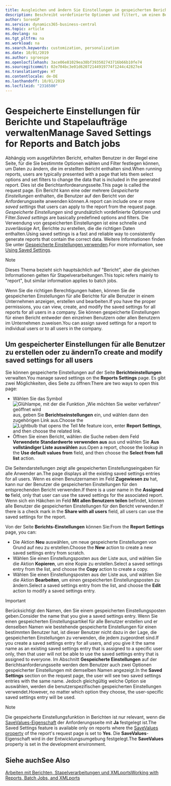 ```yaml
---
title: Ausgleichen und ändern Sie Einstellungen in gespeicherten Berichten | Microsoft Docs
description: Beschreibt vordefinierte Optionen und filtert, um einen Bericht anzupassen und die richtigen Daten zu generieren.
author: SorenGP
ms.service: dynamics365-business-central
ms.topic: article
ms.devlang: na
ms.tgt_pltfrm: na
ms.workload: na
ms.search.keywords: customization, personalization
ms.date: 10/01/2019
ms.author: sgroespe
ms.openlocfilehash: 3ace06e81029ea38bf393502743716b66b10fe74
ms.sourcegitcommit: 02e704bc3e01d62072144919774f1244c42827e4
ms.translationtype: HT
ms.contentlocale: de-DE
ms.lasthandoff: 10/01/2019
ms.locfileid: "2316500"
---
```

# <a name="manage-saved-settings-for-reports-and-batch-jobs"></a><span data-ttu-id="a65f7-103">Gespeicherte Einstellungen für Berichte und Stapelaufträge verwalten</span><span class="sxs-lookup"><span data-stu-id="a65f7-103">Manage Saved Settings for Reports and Batch jobs</span></span>
<span data-ttu-id="a65f7-104">Abhängig vom ausgeführten Bericht, erhalten Benutzer in der Regel eine Seite, für die Sie bestimmte Optionen wählen und Filter festlegen können, um Daten zu ändern, die im erstellten Bericht enthalten sind.</span><span class="sxs-lookup"><span data-stu-id="a65f7-104">When running reports, users are typically presented with a page that lets them select options and set filters to change the data that is included in the generated report.</span></span> <span data-ttu-id="a65f7-105">Dies ist die Berichtanfordearungsseite.</span><span class="sxs-lookup"><span data-stu-id="a65f7-105">This page is called the request page.</span></span> <span data-ttu-id="a65f7-106">Ein Bericht kann eine oder mehrere *Gespeicherte Einstellungen* enthalten, die Benutzer auf den Bericht von der Anforderungsseite anwenden können.</span><span class="sxs-lookup"><span data-stu-id="a65f7-106">A report can include one or more *saved settings* that users can apply to the report from the request page.</span></span> <span data-ttu-id="a65f7-107">*Gespeicherte Einstellungen* sind grundsätzlich vordefinierte Optionen und Filter.</span><span class="sxs-lookup"><span data-stu-id="a65f7-107">*Saved settings* are basically predefined options and filters.</span></span> <span data-ttu-id="a65f7-108">Die Verwendung von gespeicherten Einstellungen ist eine schnelle und zuverlässige Art, Berichte zu erstellen, die die richtigen Daten enthalten.</span><span class="sxs-lookup"><span data-stu-id="a65f7-108">Using saved settings is a fast and reliable way to consistently generate reports that contain the correct data.</span></span> <span data-ttu-id="a65f7-109">Weitere Informationen finden Sie unter [Gespeicherte Einstellungen verwenden](ui-work-report.md#SavedSettings).</span><span class="sxs-lookup"><span data-stu-id="a65f7-109">For more information, see [Using Saved Settings](ui-work-report.md#SavedSettings).</span></span>

> [!NOTE]
> <span data-ttu-id="a65f7-110">Dieses Thema bezieht sich hauptsächlich auf "Bericht", aber die gleichen Informationen gelten für Stapelverarbeitungen.</span><span class="sxs-lookup"><span data-stu-id="a65f7-110">This topic refers mainly to "report", but similar information applies to batch jobs.</span></span>

<span data-ttu-id="a65f7-111">Wenn Sie die richtigen Berechtigungen haben, können Sie die gespeicherten Einstellungen für alle Berichte für alle Benutzer in einem Unternehmen anzeigen, erstellen und bearbeiten.</span><span class="sxs-lookup"><span data-stu-id="a65f7-111">If you have the proper permissions, you can view, create, and modify the saved settings for all reports for all users in a company.</span></span> <span data-ttu-id="a65f7-112">Sie können gespeicherte Einstellungen für einen Bericht entweder den einzelnen Benutzern oder allen Benutzern im Unternehmen zuweisen.</span><span class="sxs-lookup"><span data-stu-id="a65f7-112">You can assign saved settings for a report to individual users or to all users in the company.</span></span>

<!--
## Apply saved settings to a report
1. Open the report.

   The request page appears.    
2. In the **Saved Settings** section of the page, set the **Name** field  to the saved settings that you want to use.

   The **Saved Settings** section only appears if the report has been run before or if there are existing saved settings entries. The saved settings entry called **Last used options and filters** is always available. These settings are the option and filter values that were used the last time you ran the report.

-->

## <a name="to-create-and-modify-saved-settings-for-all-users"></a><span data-ttu-id="a65f7-113">Um gespeicherter Einstellungen für alle Benutzer zu erstellen oder zu ändern</span><span class="sxs-lookup"><span data-stu-id="a65f7-113">To create and modify saved settings for all users</span></span>
<span data-ttu-id="a65f7-114">Sie können gespeicherte Einstellungen auf der Seite **Berichteinstellungen** verwalten.</span><span class="sxs-lookup"><span data-stu-id="a65f7-114">You manage saved settings on the **Reports Settings** page.</span></span> <span data-ttu-id="a65f7-115">Es gibt zwei Möglichkeiten, dies Seite zu öffnen:</span><span class="sxs-lookup"><span data-stu-id="a65f7-115">There are two ways to open this page:</span></span>
-   <span data-ttu-id="a65f7-116">Wählen Sie das Symbol ![Glühlampe, mit der die Funktion „Wie möchten Sie weiter verfahren“ geöffnet wird](media/ui-search/search_small.png "Wie möchten Sie weiter verfahren?") aus, geben Sie **Berichtseinstellungen** ein, und wählen dann den zugehörigen Link aus.</span><span class="sxs-lookup"><span data-stu-id="a65f7-116">Choose the ![Lightbulb that opens the Tell Me feature](media/ui-search/search_small.png "Tell me what you want to do") icon, enter **Report Settings**, and then choose the related link.</span></span>
-   <span data-ttu-id="a65f7-117">Öffnen Sie einen Bericht, wählen die Suche neben dem Feld **Verwendete Standardwerte verwenden aus** aus und wählen Sie **Aus vollständiger Liste auswählen** aus.</span><span class="sxs-lookup"><span data-stu-id="a65f7-117">Open a report, choose the lookup in the **Use default values from** field, and then choose the **Select from full list** action.</span></span>

<span data-ttu-id="a65f7-118">Die Seitendarstellungen zeigt alle gespeicherten Einstellungseingaben für alle Anwender an.</span><span class="sxs-lookup"><span data-stu-id="a65f7-118">The page displays all the existing saved settings entries for all users.</span></span> <span data-ttu-id="a65f7-119">Wenn es einen Benutzernamen im Feld **Zugewiesen zu** hat, kann nur der Benutzer die gespeicherten Einstellungen für den entsprechenden Bericht verwenden.</span><span class="sxs-lookup"><span data-stu-id="a65f7-119">If there is a user name in the **Assigned to** field, only that user can use the saved settings for the associated report.</span></span> <span data-ttu-id="a65f7-120">Wenn sich ein Häkchen im Feld **Mit allen Benutzern teilen** befindet, können alle Benutzer die gespeicherten Einstellungen für den Bericht verwenden.</span><span class="sxs-lookup"><span data-stu-id="a65f7-120">If there is a check mark in the **Share with all users** field, all users can use the saved settings for the report.</span></span>

<span data-ttu-id="a65f7-121">Von der Seite **Berichts-Einstellungen** können Sie:</span><span class="sxs-lookup"><span data-stu-id="a65f7-121">From the **Report Settings** page, you can:</span></span>
-   <span data-ttu-id="a65f7-122">Die Aktion **Neu** auswählen, um neue gespeicherte Einstellungen von Grund auf neu zu erstellen.</span><span class="sxs-lookup"><span data-stu-id="a65f7-122">Choose the **New** action to create a new saved settings entry from scratch.</span></span>
-   <span data-ttu-id="a65f7-123">Wählen Sie einen Einstellungsposten aus der Liste aus, und wählen Sie die Aktion **Kopieren**, um eine Kopie zu erstellen.</span><span class="sxs-lookup"><span data-stu-id="a65f7-123">Select a saved settings entry from the list, and choose the **Copy** action to create a copy.</span></span>
-   <span data-ttu-id="a65f7-124">Wählen Sie einen Einstellungsposten aus der Liste aus, und wählen Sie die Aktion **Bearbeiten**, um einen gespeicherten Einstellungsposten zu ändern.</span><span class="sxs-lookup"><span data-stu-id="a65f7-124">Select a saved settings entry from the list, and choose the **Edit** action to modify a saved settings entry.</span></span>

> [!Important]
> <span data-ttu-id="a65f7-125">Berücksichtigt den Namen, den Sie einem gespeicherten Einstellungsposten geben.</span><span class="sxs-lookup"><span data-stu-id="a65f7-125">Consider the name that you give a saved settings entry.</span></span> <span data-ttu-id="a65f7-126">Wenn Sie einen gespeicherten Einstellungsartikel für alle Benutzer erstellen und er denselben Namen wie bestehende gespeicherte Einstellungen für einen bestimmten Benutzer hat, ist dieser Benutzer nicht dazu in der Lage, die gespeicherten Einstellungen zu verwenden, die jedem zugeordnet sind.</span><span class="sxs-lookup"><span data-stu-id="a65f7-126">If you create a saved settings entry for all users, and you give it the same name as an existing saved settings entry that is assigned to a specific user only, then that user will not be able to use the saved settings entry that is assigned to everyone.</span></span>  <span data-ttu-id="a65f7-127">Im Abschnitt **Gespeicherte Einstellungen** auf der Berichtsanforderungsseite werden dem Benutzer auch zwei Optionen gespeicherter Einstellungen mit demselben Namen angezeigt.</span><span class="sxs-lookup"><span data-stu-id="a65f7-127">In the **Saved Settings** section on the request page, the user will see two saved settings entries with the same name.</span></span> <span data-ttu-id="a65f7-128">Jedoch gleichgültig welche Option sie auswählen, werden die benutzerspezifischen gespeicherten Einstellungen verwendet.</span><span class="sxs-lookup"><span data-stu-id="a65f7-128">However, no matter which option they choose, the user-specific saved settings entry will be used.</span></span>

> [!NOTE]
> <span data-ttu-id="a65f7-129">Die gespeicherte Einstellungsfunktion in Berichten ist nur relevant, wenn die [SaveValues-Eigenschaft](https://docs.microsoft.com/en-us/dynamics-nav/savevalues-property) der Anforderungsseite mit **Ja** festgelegt ist.</span><span class="sxs-lookup"><span data-stu-id="a65f7-129">The Saved Settings feature is available only on reports where the [SaveValues property](https://docs.microsoft.com/en-us/dynamics-nav/savevalues-property) of the report's request page is set to **Yes**.</span></span> <span data-ttu-id="a65f7-130">Die **SaveValues**-Eigenschaft wird in der Entwicklungsumgebung festgelegt.</span><span class="sxs-lookup"><span data-stu-id="a65f7-130">The **SaveValues** property is set in the development environment.</span></span>  

## <a name="see-also"></a><span data-ttu-id="a65f7-131">Siehe auch</span><span class="sxs-lookup"><span data-stu-id="a65f7-131">See Also</span></span>
[<span data-ttu-id="a65f7-132">Arbeiten mit Berichten, Stapelverarbeitungen und XMLports</span><span class="sxs-lookup"><span data-stu-id="a65f7-132">Working with Reports, Batch Jobs, and XMLports</span></span>](ui-work-report.md)  
